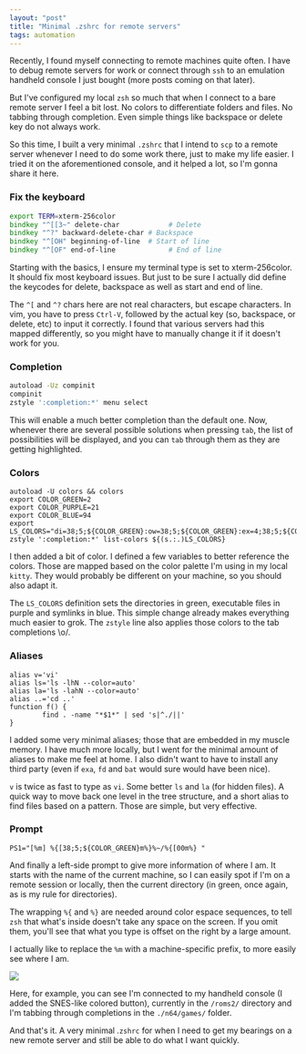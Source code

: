 ```yaml
---
layout: "post"
title: "Minimal .zshrc for remote servers"
tags: automation
---
```


Recently, I found myself connecting to remote machines quite often. I have to debug remote servers for work or connect through `ssh` to an emulation handheld console I just bought (more posts coming on that later).

But I've configured my local `zsh` so much that when I connect to a bare remote server I feel a bit lost. No colors to differentiate folders and files. No tabbing through completion. Even simple things like backspace or delete key do not always work.

So this time, I built a very minimal `.zshrc` that I intend to `scp` to a remote server whenever I need to do some work there, just to make my life easier. I tried it on the aforementioned console, and it helped a lot, so I'm gonna share it here.

### Fix the keyboard

```zsh
export TERM=xterm-256color
bindkey "^[[3~" delete-char            # Delete
bindkey "^?" backward-delete-char # Backspace
bindkey "^[OH" beginning-of-line  # Start of line
bindkey "^[OF" end-of-line             # End of line
```

Starting with the basics, I ensure my terminal type is set to xterm-256color. It should fix most keyboard issues. But just to be sure I actually did define the keycodes for delete, backspace as well as start and end of line.

The `^[` and `^?` chars here are not real characters, but escape characters. In vim, you have to press `Ctrl-V`, followed by the actual key (so, backspace, or delete, etc) to input it correctly. I found that various servers had this mapped differently, so you might have to manually change it if it doesn't work for you.

### Completion

```bash
autoload -Uz compinit
compinit
zstyle ':completion:*' menu select
```

This will enable a much better completion than the default one. Now, whenever there are several possible solutions when pressing `tab`, the list of possibilities will be displayed, and you can `tab` through them as they are getting highlighted.

### Colors

```
autoload -U colors && colors
export COLOR_GREEN=2
export COLOR_PURPLE=21
export COLOR_BLUE=94
export LS_COLORS="di=38;5;${COLOR_GREEN}:ow=38;5;${COLOR_GREEN}:ex=4;38;5;${COLOR_PURPLE}:ln=34;4;${COLOR_BLUE}"
zstyle ':completion:*' list-colors ${(s.:.)LS_COLORS}
```

I then added a bit of color. I defined a few variables to better reference the colors. Those are mapped based on the color palette I'm using in my local `kitty`. They would probably be different on your machine, so you should also adapt it.

The `LS_COLORS` definition sets the directories in green, executable files in purple and symlinks in blue. This simple change already makes everything much easier to grok. The `zstyle` line also applies those colors to the tab completions \o/.

### Aliases

```
alias v='vi'
alias ls='ls -lhN --color=auto'
alias la='ls -lahN --color=auto'
alias ..='cd ..'
function f() {
        find . -name "*$1*" | sed 's|^./||'
}
```

I added some very minimal aliases; those that are embedded in my muscle memory. I have much more locally, but I went for the minimal amount of aliases to make me feel at home. I also didn't want to have to install any third party (even if `exa`, `fd` and `bat` would sure would have been nice).

`v` is twice as fast to type as `vi`. Some better `ls` and `la` (for hidden files). A quick way to move back one level in the tree structure, and a short alias to find files based on a pattern. Those are simple, but very effective.

### Prompt

```
PS1="[%m] %{[38;5;${COLOR_GREEN}m%}%~/%{[00m%} "
```

And finally a left-side prompt to give more information of where I am. It starts with the name of the current machine, so I can easily spot if I'm on a remote session or locally, then the current directory (in green, once again, as is my rule for directories).

The wrapping `%{` and `%}` are needed around color espace sequences, to tell `zsh` that what's inside doesn't take any space on the screen. If you omit them, you'll see that what you type is offset on the right by a large amount.

I actually like to replace the `%m` with a machine-specific prefix, to more easily see where I am.

![](/img/files/2025-01-08-minimal-zshrc/01-ef4be3e9c4.png)

Here, for example, you can see I'm connected to my handheld console (I added the SNES-like colored button), currently in the `/roms2/` directory and I'm tabbing through completions in the `./n64/games/` folder.

And that's it. A very minimal .`zshrc` for when I need to get my bearings on a new remote server and still be able to do what I want quickly.
